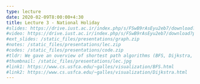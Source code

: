 ```yaml
---
type: lecture
date: 2020-02-09T8:00:00+4:30
title: Lecture 3 - National Holiday
#slides: https://drive.iust.ac.ir/index.php/s/FSwB9rAsEyu2eb7/download?path=%2FSlides&files=S1.pdf
#video: https://drive.iust.ac.ir/index.php/s/FSwB9rAsEyu2eb7/download?path=%2FVideos&files=S2.mp4
#ext_slides: /static_files/presentations/graph.zip
#notes: /static_files/presentations/lec.zip
#codes: /static_files/presentations/code.zip
#tldr: We gave an overview of shortest path algorithms (BFS, Dijkstra, BiDirectional Dijkstra, A*). Then we explained the details of the BFS algorithms.
#thumbnail: /static_files/presentations/lec.jpg
#link1: https://www.cs.usfca.edu/~galles/visualization/BFS.html
#link2: https://www.cs.usfca.edu/~galles/visualization/Dijkstra.html
---
```

